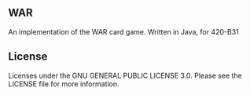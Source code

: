 ## WAR
An implementation of the WAR card game. Written in Java, for 420-B31

## License
Licenses under the GNU GENERAL PUBLIC LICENSE 3.0. Please see the LICENSE file for more information.
